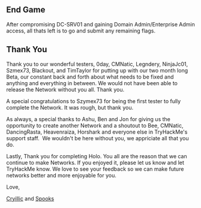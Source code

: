 ## End Game

After compromising DC-SRV01 and gaining Domain Admin/Enterprise Admin access, all thats left is to go and submit any remaining flags. 

## Thank You  

Thank you to our wonderful testers, 0day, CMNatic, Legndery, NinjaJc01, Szmex73, Blackout, and TimTaylor for putting up with our two month long Beta, our constant back and forth about what needs to be fixed and anything and everything in between. We would not have been able to release the Network without you all. Thank you.

A special congratulations to Szymex73 for being the first tester to fully complete the Network. It was rough, but thank you.

As always, a special thanks to Ashu, Ben and Jon for giving us the opportunity to create another Network and a shoutout to Bee, CMNatic, DancingRasta, Heavenraiza, Horshark and everyone else in TryHackMe's support staff.  We wouldn't be here without you, we appriciate all that you do.

Lastly, Thank you for completing Holo. You all are the reason that we can continue to make Networks. If you enjoyed it, please let us know and let TryHackMe know. We love to see your feedback so we can make future networks better and more enjoyable for you.

Love, 

[Cryillic](https://twitter.com/Real_Cryillic) and [Spooks](https://twitter.com/NaisuBanana)